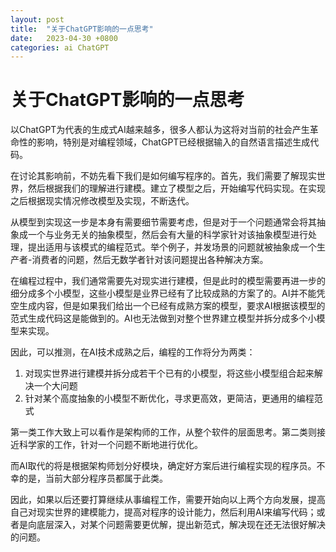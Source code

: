 ```yaml
---
layout: post
title:  "关于ChatGPT影响的一点思考"
date:   2023-04-30 +0800
categories: ai ChatGPT
---
```


# 关于ChatGPT影响的一点思考
以ChatGPT为代表的生成式AI越来越多，很多人都认为这将对当前的社会产生革命性的影响，特别是对编程领域，ChatGPT已经根据输入的自然语言描述生成代码。

在讨论其影响前，不妨先看下我们是如何编写程序的。首先，我们需要了解现实世界，然后根据我们的理解进行建模。建立了模型之后，开始编写代码实现。在实现之后根据现实情况修改模型及实现，不断迭代。

从模型到实现这一步是本身有需要细节需要考虑，但是对于一个问题通常会将其抽象成一个与业务无关的抽象模型，然后会有大量的科学家针对该抽象模型进行处理，提出适用与该模式的编程范式。举个例子，并发场景的问题就被抽象成一个生产者-消费者的问题，然后无数学者针对该问题提出各种解决方案。

在编程过程中，我们通常需要先对现实进行建模，但是此时的模型需要再进一步的细分成多个小模型，这些小模型是业界已经有了比较成熟的方案了的。AI并不能凭空生成内容，但是如果我们给出一个已经有成熟方案的模型，要求AI根据该模型的范式生成代码这是能做到的。AI也无法做到对整个世界建立模型并拆分成多个小模型来实现。

因此，可以推测，在AI技术成熟之后，编程的工作将分为两类：
1. 对现实世界进行建模并拆分成若干个已有的小模型，将这些小模型组合起来解决一个大问题
2. 针对某个高度抽象的小模型不断优化，寻求更高效，更简洁，更通用的编程范式

第一类工作大致上可以看作是架构师的工作，从整个软件的层面思考。第二类则接近科学家的工作，针对一个问题不断地进行优化。

而AI取代的将是根据架构师划分好模块，确定好方案后进行编程实现的程序员。不幸的是，当前大部分程序员都属于此类。

因此，如果以后还要打算继续从事编程工作，需要开始向以上两个方向发展，提高自己对现实世界的建模能力，提高对程序的设计能力，然后利用AI来编写代码；或者是向底层深入，对某个问题需要更优解，提出新范式，解决现在还无法很好解决的问题。